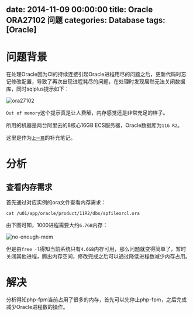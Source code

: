 date: 2014-11-09 00:00:00
title: Oracle ORA27102 问题
categories: Database
tags: [Oracle]
---

<style>
img {
	max-width:600px;
}
</style>

# 问题背景

在处理Oracle因为CI的持续连接引起Oracle进程用尽的问题之后，更新代码时忘记修改配置，导致了再次出现进程耗尽的问题，在处理时发现居然无法关闭数据库，同时sqlplus提示如下：

![ora27102][1]

`Out of memory`这个提示真是让人费解，内存感觉还是非常充足的样子。

所用的机器是两台阿里云的8核心16GB ECS服务器，Oracle数据库为`11G R2`。

这里是作为[`上一篇`][2]的补充笔记。

# 分析

## 查看内存需求

首先通过对应实例的ora文件查看内存需求：

```
cat /u01/app/oracle/product/11R2/dbs/spfileorcl.ora
```

由下图可知，1000进程需要大约`6.7GB`内存：

![no-enough-mem][3]

但是由`free -l`得知当前系统只有`4.6GB`内存可用，那么问题就变得简单了，暂时关闭其他进程，腾出内存空间，修改完成之后可以通过降低进程数减少内存占用。

# 解决

分析得知php-fpm当前占用了很多的内存，首先可以先停止php-fpm，之后完成减少Oracle进程数的操作。


[1]: http://blog.wislay.com/wp-content/uploads/2014/11/ora27102.png
[2]: http://www.liaoaoyang.com/articles/2014/11/09/ci-may-not-use-pconnect-with-oracle.html
[3]: http://blog.wislay.com/wp-content/uploads/2014/11/no-enough-mem.png
